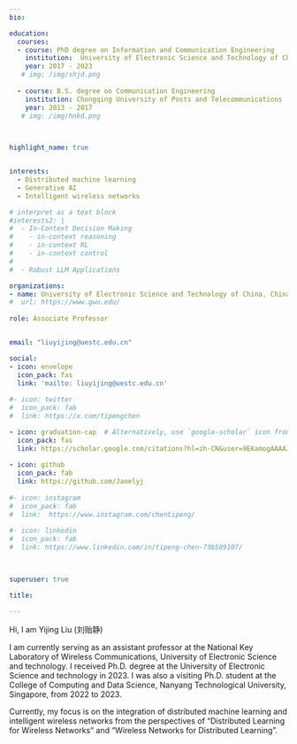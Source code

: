 ```yaml
---
bio: 

education:
  courses:
  - course: PhD degree on Information and Communication Engineering
    institution:  University of Electronic Science and Technology of China
    year: 2017 - 2023  
   # img: /img/shjd.png
    
  - course: B.S. degree on Communication Engineering 
    institution: Chongqing University of Posts and Telecommunications
    year: 2013 - 2017
   # img: /img/hnkd.png


    
highlight_name: true


interests:
  - Distributed machine learning
  - Generative AI
  - Intelligent wireless networks

# interpret as a text block
#interests2: | 
#  - In-Context Decision Making
#    - in-context reasoning
#    - in-context RL
#    - in-context control
#
#  - Robust LLM Applications

organizations:
- name: University of Electronic Science and Technology of China, China
#  url: https://www.gwu.edu/
  
role: Associate Professor


email: "liuyijing@uestc.edu.cn"

social:
- icon: envelope
  icon_pack: fas
  link: 'mailto: liuyijing@uestc.edu.cn'
  
#- icon: twitter
#  icon_pack: fab
#  link: https://x.com/tipengchen

- icon: graduation-cap  # Alternatively, use `google-scholar` icon from `ai` icon pack
  icon_pack: fas
  link: https://scholar.google.com/citations?hl=zh-CN&user=9EKamogAAAAJ&view_op=list_works&sortby=pubdate
  
- icon: github
  icon_pack: fab
  link: https://github.com/Janelyj
  
#- icon: instagram
#  icon_pack: fab
#  link:  https://www.instagram.com/chentipeng/
  
#- icon: linkedin
#  icon_pack: fab
#  link: https://www.linkedin.com/in/tipeng-chen-73b589107/
    


superuser: true

title: 

---
```


Hi, I am Yijing Liu (刘贻静)

I am currently serving as an assistant professor at the National Key Laboratory of Wireless Communications, University of Electronic Science and technology. I received Ph.D. degree at the University of Electronic Science and technology in 2023. I was also a visiting Ph.D. student at the College of Computing and Data Science, Nanyang Technological University, Singapore, from 2022 to 2023.


Currently, my focus is on the integration of distributed machine learning and intelligent wireless networks from the perspectives of “Distributed Learning for Wireless Networks” and “Wireless Networks for Distributed Learning”. 
